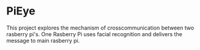 # PiEye
This project explores the mechanism of crosscommunication between two rasberry pi's. One Rasberry Pi uses facial recognition and delivers the message to main rasberry pi.
